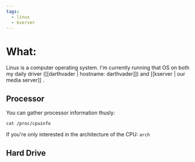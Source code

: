 ```yaml
---
tags:
  - linux
  - kserver
---
```


# What:
Linux is a computer operating system.  I'm currently running that OS on both my daily driver ([[darthvader | hostname: darthvader]]) and [[kserver | our media server]] .


## Processor
You can gather processor information thusly:
```
cat /proc/cpuinfo
```

If you're only interested in the architecture of the CPU:
`arch`

## Hard Drive